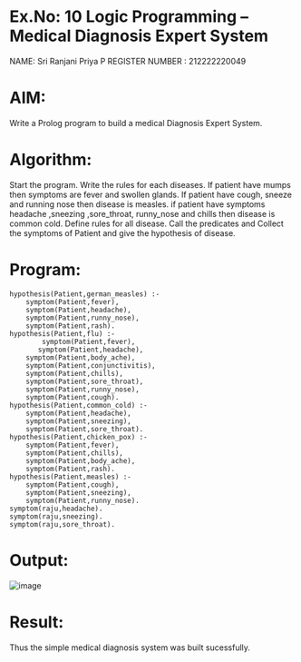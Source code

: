 # Ex.No: 10 Logic Programming – Medical Diagnosis Expert System

NAME: Sri Ranjani Priya P
REGISTER NUMBER : 212222220049

# AIM:
Write a Prolog program to build a medical Diagnosis Expert System.

# Algorithm:
Start the program.
Write the rules for each diseases.
If patient have mumps then symptoms are fever and swollen glands.
If patient have cough, sneeze and running nose then disease is measles.
if patient have symptoms headache ,sneezing ,sore_throat, runny_nose and chills then disease is common cold.
Define rules for all disease.
Call the predicates and Collect the symptoms of Patient and give the hypothesis of disease.

# Program:
```
hypothesis(Patient,german_measles) :-
	symptom(Patient,fever),
	symptom(Patient,headache),
	symptom(Patient,runny_nose),
	symptom(Patient,rash).
hypothesis(Patient,flu) :-
        symptom(Patient,fever),
       symptom(Patient,headache),
	symptom(Patient,body_ache),
	symptom(Patient,conjunctivitis),
	symptom(Patient,chills),
	symptom(Patient,sore_throat),
	symptom(Patient,runny_nose),
	symptom(Patient,cough).
hypothesis(Patient,common_cold) :-
	symptom(Patient,headache),
	symptom(Patient,sneezing),
	symptom(Patient,sore_throat).
hypothesis(Patient,chicken_pox) :-
	symptom(Patient,fever),
	symptom(Patient,chills),
	symptom(Patient,body_ache),
	symptom(Patient,rash).
hypothesis(Patient,measles) :-
	symptom(Patient,cough),
	symptom(Patient,sneezing),
	symptom(Patient,runny_nose).
symptom(raju,headache).
symptom(raju,sneezing).
symptom(raju,sore_throat).
```
# Output:
![image](https://github.com/user-attachments/assets/876e5b80-1825-44eb-a1aa-1997bafbd193)


# Result:
Thus the simple medical diagnosis system was built sucessfully.
